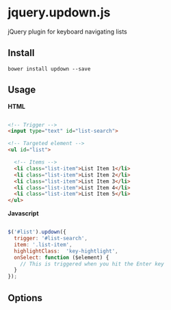 jquery.updown.js
================

jQuery plugin for keyboard navigating lists

## Install

```
bower install updown --save
```

## Usage

**HTML**

```HTML

<!-- Trigger -->
<input type="text" id="list-search">

<!-- Targeted element -->
<ul id="list">

  <!-- Items -->
  <li class="list-item">List Item 1</li>
  <li class="list-item">List Item 2</li>
  <li class="list-item">List Item 3</li>
  <li class="list-item">List Item 4</li>
  <li class="list-item">List Item 5</li>
</ul>

```

**Javascript**

```javascript

$('#list').updown({
  trigger: '#list-search',
  item: '.list-item',
  highlightClass:  'key-hightlight',
  onSelect: function ($element) {
    // This is triggered when you hit the Enter key
  }
});

```

## Options
